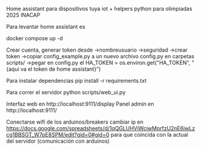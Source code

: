 Home assistant para dispositivos tuya iot + helpers python para olimpiadas 2025 INACAP


Para levantar home assistant es 

docker compose up -d

Crear cuenta, generar token desde 
->nombreusuario
->seguridad
->crear token
->copiar config_example.py a un nuevo archivo config.py en carpetas scripts/
->pegar en config.py el HA_TOKEN = os.environ.get("HA_TOKEN", "{aqui va el token de home assistant}")


Para instalar dependencias
pip install -r requirements.txt

Para correr el servidor
python scripts/web_ui.py

Interfaz web en http://localhost:9111/display
Panel admin en http://localhost:9111/

Conectarse wifi de los arduinos/breakers
cambiar ip en
https://docs.google.com/spreadsheets/d/1qQGLUHViWciwMprfzU2nE6iwLzcg1BBSGT_W7pE8SPM/edit?gid=0#gid=0 
para que coincida con la actual del servidor (comunicación con arduinos)
